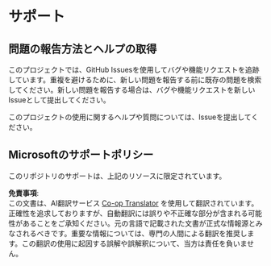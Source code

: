 <!--
CO_OP_TRANSLATOR_METADATA:
{
  "original_hash": "872be8bc1b93ef1dd9ac3d6e8f99f6ab",
  "translation_date": "2025-08-25T16:08:29+00:00",
  "source_file": "SUPPORT.md",
  "language_code": "ja"
}
-->
# サポート
## 問題の報告方法とヘルプの取得  

このプロジェクトでは、GitHub Issuesを使用してバグや機能リクエストを追跡しています。重複を避けるために、新しい問題を報告する前に既存の問題を検索してください。新しい問題を報告する場合は、バグや機能リクエストを新しいIssueとして提出してください。

このプロジェクトの使用に関するヘルプや質問については、Issueを提出してください。

## Microsoftのサポートポリシー  

このリポジトリのサポートは、上記のリソースに限定されています。

**免責事項**:  
この文書は、AI翻訳サービス [Co-op Translator](https://github.com/Azure/co-op-translator) を使用して翻訳されています。正確性を追求しておりますが、自動翻訳には誤りや不正確な部分が含まれる可能性があることをご承知ください。元の言語で記載された文書が正式な情報源とみなされるべきです。重要な情報については、専門の人間による翻訳を推奨します。この翻訳の使用に起因する誤解や誤解釈について、当方は責任を負いません。